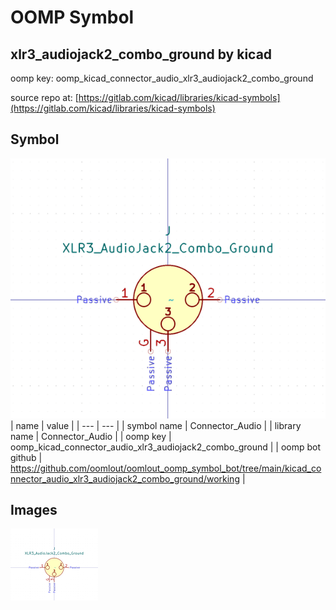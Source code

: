 # OOMP Symbol  
## xlr3_audiojack2_combo_ground  by kicad  
  
oomp key: oomp_kicad_connector_audio_xlr3_audiojack2_combo_ground  
  
source repo at: [https://gitlab.com/kicad/libraries/kicad-symbols](https://gitlab.com/kicad/libraries/kicad-symbols)  
## Symbol  
  
[![working.png](working_600.png)](working.png)  
| name | value | 
| --- | --- | 
| symbol name | Connector_Audio | 
| library name | Connector_Audio | 
| oomp key | oomp_kicad_connector_audio_xlr3_audiojack2_combo_ground | 
| oomp bot github | https://github.com/oomlout/oomlout_oomp_symbol_bot/tree/main/kicad_connector_audio_xlr3_audiojack2_combo_ground/working | 
## Images  
  
[![working.png](working_140.png)](working.png)  
